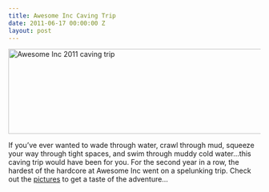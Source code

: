 ```yaml
---
title: Awesome Inc Caving Trip
date: 2011-06-17 00:00:00 Z
layout: post
---
```

 
<p><img alt="Awesome Inc 2011 caving trip" height="170" src="http://awesomeinc.org/images/showcase/590x170xcaving2011showcase.jpg.pagespeed.ic.FpaWeHQsyY.jpg" width="590"/></p>
<p>If you’ve ever wanted to wade through water, crawl through mud, squeeze your way through tight spaces, and swim through muddy cold water&hellip;this caving trip would have been for you. For the second year in a row, the hardest of the hardcore at Awesome Inc went on a spelunking trip. Check out the <a href="http://www.flickr.com/photos/awesomeinc/sets/72157626847564820/show/" target="_blank">pictures</a> to get a taste of the adventure&hellip;</p>

